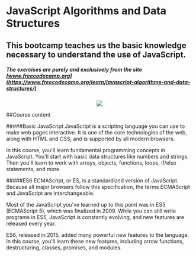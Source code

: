 # JavaScript Algorithms and Data Structures 
## This bootcamp teaches us the basic knowledge necessary to understand the use of JavaScript. 
##### The exercises are purely and exclusively from the site [www.freecodecamp.org](https://www.freecodecamp.org/learn/javascript-algorithms-and-data-structures/)
<p align="center">
  <img src="https://user-images.githubusercontent.com/79936247/204143490-245a66e3-08c4-4ffe-a209-a8087d4e1daa.png" />
</p>

##Course content

#####Basic JavaScript
JavaScript is a scripting language you can use to make web pages interactive. It is one of the core technologies of the web, along with HTML and CSS, and is supported by all modern browsers.

In this course, you'll learn fundamental programming concepts in JavaScript. You'll start with basic data structures like numbers and strings. Then you'll learn to work with arrays, objects, functions, loops, if/else statements, and more.

#####ES6
ECMAScript, or ES, is a standardized version of JavaScript. Because all major browsers follow this specification, the terms ECMAScript and JavaScript are interchangeable.

Most of the JavaScript you've learned up to this point was in ES5 (ECMAScript 5), which was finalized in 2009. While you can still write programs in ES5, JavaScript is constantly evolving, and new features are released every year.

ES6, released in 2015, added many powerful new features to the language. In this course, you'll learn these new features, including arrow functions, destructuring, classes, promises, and modules.
